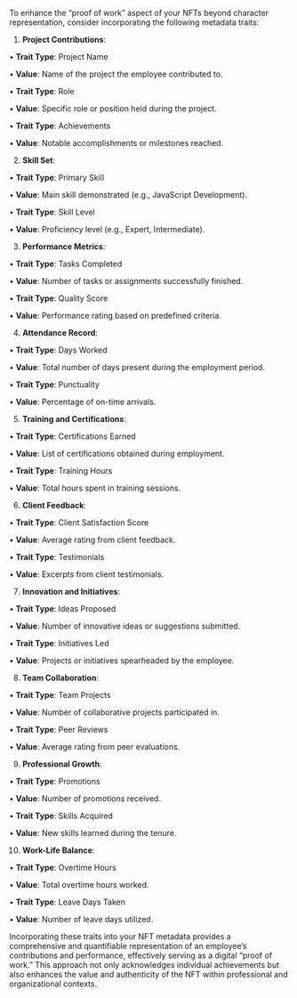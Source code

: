To enhance the “proof of work” aspect of your NFTs beyond character representation, consider incorporating the following metadata traits:

1. **Project Contributions**:

• **Trait Type**: Project Name

• **Value**: Name of the project the employee contributed to.

• **Trait Type**: Role

• **Value**: Specific role or position held during the project.

• **Trait Type**: Achievements

• **Value**: Notable accomplishments or milestones reached.

2. **Skill Set**:

• **Trait Type**: Primary Skill

• **Value**: Main skill demonstrated (e.g., JavaScript Development).

• **Trait Type**: Skill Level

• **Value**: Proficiency level (e.g., Expert, Intermediate).

3. **Performance Metrics**:

• **Trait Type**: Tasks Completed

• **Value**: Number of tasks or assignments successfully finished.

• **Trait Type**: Quality Score

• **Value**: Performance rating based on predefined criteria.

4. **Attendance Record**:

• **Trait Type**: Days Worked

• **Value**: Total number of days present during the employment period.

• **Trait Type**: Punctuality

• **Value**: Percentage of on-time arrivals.

5. **Training and Certifications**:

• **Trait Type**: Certifications Earned

• **Value**: List of certifications obtained during employment.

• **Trait Type**: Training Hours

• **Value**: Total hours spent in training sessions.

6. **Client Feedback**:

• **Trait Type**: Client Satisfaction Score

• **Value**: Average rating from client feedback.

• **Trait Type**: Testimonials

• **Value**: Excerpts from client testimonials.

7. **Innovation and Initiatives**:

• **Trait Type**: Ideas Proposed

• **Value**: Number of innovative ideas or suggestions submitted.

• **Trait Type**: Initiatives Led

• **Value**: Projects or initiatives spearheaded by the employee.

8. **Team Collaboration**:

• **Trait Type**: Team Projects

• **Value**: Number of collaborative projects participated in.

• **Trait Type**: Peer Reviews

• **Value**: Average rating from peer evaluations.

9. **Professional Growth**:

• **Trait Type**: Promotions

• **Value**: Number of promotions received.

• **Trait Type**: Skills Acquired

• **Value**: New skills learned during the tenure.

10. **Work-Life Balance**:

• **Trait Type**: Overtime Hours

• **Value**: Total overtime hours worked.

• **Trait Type**: Leave Days Taken

• **Value**: Number of leave days utilized.

  

Incorporating these traits into your NFT metadata provides a comprehensive and quantifiable representation of an employee’s contributions and performance, effectively serving as a digital “proof of work.” This approach not only acknowledges individual achievements but also enhances the value and authenticity of the NFT within professional and organizational contexts.